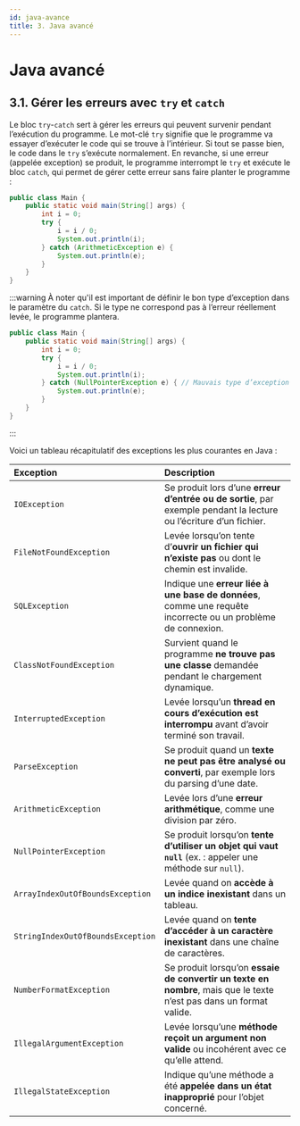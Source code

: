 ```yaml
---
id: java-avance
title: 3. Java avancé
---
```


# Java avancé

## 3.1. Gérer les erreurs avec `try` et `catch`

Le bloc `try`-`catch` sert à gérer les erreurs qui peuvent survenir pendant l’exécution du programme. Le mot-clé `try` signifie que le programme va essayer d’exécuter le code qui se trouve à l’intérieur. Si tout se passe bien, le code dans le `try` s’exécute normalement. En revanche, si une erreur (appelée exception) se produit, le programme interrompt le `try` et exécute le bloc `catch`, qui permet de gérer cette erreur sans faire planter le programme :

```java
public class Main {
    public static void main(String[] args) {
        int i = 0;
        try {
            i = i / 0;
            System.out.println(i);
        } catch (ArithmeticException e) {
            System.out.println(e);
        }
    }
}
```

:::warning
À noter qu'il est important de définir le bon type d’exception dans le paramètre du `catch`. Si le type ne correspond pas à l’erreur réellement levée, le programme plantera.

```java
public class Main {
    public static void main(String[] args) {
        int i = 0;
        try {
            i = i / 0;
            System.out.println(i);
        } catch (NullPointerException e) { // Mauvais type d’exception
            System.out.println(e);
        }
    }
}
```
:::

Voici un tableau récapitulatif des exceptions les plus courantes en Java :

| **Exception**                     | **Description**                                                                                                     |
| :-------------------------------- | :------------------------------------------------------------------------------------------------------------------ |
| `IOException`                     | Se produit lors d’une **erreur d’entrée ou de sortie**, par exemple pendant la lecture ou l’écriture d’un fichier.  |
| `FileNotFoundException`           | Levée lorsqu’on tente d’**ouvrir un fichier qui n’existe pas** ou dont le chemin est invalide.                      |
| `SQLException`                    | Indique une **erreur liée à une base de données**, comme une requête incorrecte ou un problème de connexion.        |
| `ClassNotFoundException`          | Survient quand le programme **ne trouve pas une classe** demandée pendant le chargement dynamique.                  |
| `InterruptedException`            | Levée lorsqu’un **thread en cours d’exécution est interrompu** avant d’avoir terminé son travail.                   |
| `ParseException`                  | Se produit quand un **texte ne peut pas être analysé ou converti**, par exemple lors du parsing d’une date.         |
| `ArithmeticException`             | Levée lors d’une **erreur arithmétique**, comme une division par zéro.                                              |
| `NullPointerException`            | Se produit lorsqu’on **tente d’utiliser un objet qui vaut `null`** (ex. : appeler une méthode sur `null`).          |
| `ArrayIndexOutOfBoundsException`  | Levée quand on **accède à un indice inexistant** dans un tableau.                                                   |
| `StringIndexOutOfBoundsException` | Levée quand on **tente d’accéder à un caractère inexistant** dans une chaîne de caractères.                         |
| `NumberFormatException`           | Se produit lorsqu’on **essaie de convertir un texte en nombre**, mais que le texte n’est pas dans un format valide. |
| `IllegalArgumentException`        | Levée lorsqu’une **méthode reçoit un argument non valide** ou incohérent avec ce qu’elle attend.                    |
| `IllegalStateException`           | Indique qu’une méthode a été **appelée dans un état inapproprié** pour l’objet concerné.                            |

